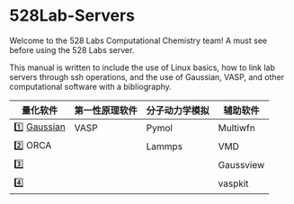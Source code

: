 # 528Lab-Servers
Welcome to the 528 Labs Computational Chemistry team! A must see before using the 528 Labs server.

This manual is written to include the use of Linux basics, how to link lab servers through ssh operations, and the use of Gaussian, VASP, and other computational software with a bibliography.

| 量化软件 | 第一性原理软件 | 分子动力学模拟 | 辅助软件 |
| --- | --- | --- | --- |
| 1️⃣ [Gaussian](Gaussian.md) | VASP | Pymol | Multiwfn |
| 2️⃣ ORCA | | Lammps | VMD |
| 3️⃣ | | | Gaussview |
| 4️⃣ | | | vaspkit |
